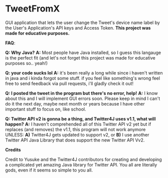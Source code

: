 # TweetFromX

GUI application that lets the user change the Tweet's device name label by the User's Application's API keys and Access Token.
**This project was made for educative purposes.**


**FAQ**:

**Q: Why Java?**
**A:** Most people have Java installed, so I guess this langauge is the perfect fit (and let's not forget this project was made for educative purposes so.. yeah!)

**Q: your code sucks lol**
**A:** it's been really a long while since i haven't written in java and i kinda forgot some stuff. if you feel like something's wrong feel free to send feedback via pull requests, i'll gladly check it out!

**Q: I posted the tweet in the program but there's no error, help!**
**A:** I know about this and I will implement GUI errors soon. Please keep in mind I can't do it the next day, maybe next month or years because I have other important stuff to focus on, like school.

**Q: Twitter API v2 is gonna be a thing, and Twitter4J uses v1.1, what will happen?**
**A:** I haven't comprehended all of this Twitter API v2 yet but if replaces (and removes) the v1.1, this program will not work anymore UNLESS: 
**A)** Twitter4J gets updated to support v2, or **B)** I use another Twitter API Java Library that does support the new Twitter API Vv2. 

**Credits**

Credit to Yusuke and the Twitter4J contributors for creating and developing a complicated yet amazing Java library for Twitter API. You all are literally gods, even if it seems so simple to you all.
